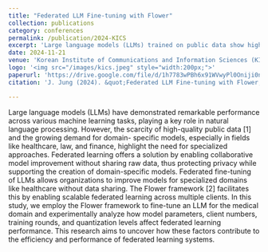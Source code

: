 ```yaml
---
title: "Federated LLM Fine-tuning with Flower"
collection: publications
category: conferences
permalink: /publication/2024-KICS
excerpt: 'Large language models (LLMs) trained on public data show high performance, but the scarcity of quality data and the need for domain-specific models are becoming prominent. Federated learning-based LLM fine-tuning provides a solution by enabling collaborative model improvement without sharing raw data, protecting privacy while creating domain-specific models. In this study, we used the Flower framework to fine-tune a medical domain-specific model and analyzed the impact of model parameters, client numbers, training rounds, and quantization levels on the performance and efficiency of federated learning.'
date: 2024-11-21
venue: 'Korean Institute of Communications and Information Sciences (KICS)'
logo: '<img src="/images/kics.jpeg" style="width:200px;">'
paperurl: 'https://drive.google.com/file/d/1h7783wPBh6x91WVwyPl0Oniji0ncDqjj/view?usp=drive_link'
citation: 'J. Jung (2024). &quot;Federated LLM Fine-tuning with Flower; <i>Korean Institute of Communications and Information Sciences (KICS)</i>.'

---
```


Large language models (LLMs) have demonstrated remarkable performance across various machine learning tasks, playing a key role in natural language processing. However, the scarcity of high-quality public data [1] and the growing demand for domain- specific models, especially in fields like healthcare, law, and finance, highlight the need for specialized approaches. Federated learning offers a solution by enabling collaborative model improvement without sharing raw data, thus protecting privacy while supporting the creation of domain-specific models.
Federated fine-tuning of LLMs allows organizations to improve models for specialized domains like healthcare without data sharing. The Flower framework [2] facilitates this by enabling scalable federated learning across multiple clients. In this study, we employ the Flower framework to fine-tune an LLM for the medical domain and experimentally analyze how model parameters, client numbers, training rounds, and quantization levels affect federated learning performance. This research aims to uncover how these factors contribute to the efficiency and performance of federated learning systems.

<br>
